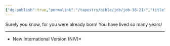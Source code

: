 ```yaml
---
{"dg-publish":true,"permalink":"/tapestry/bible/job/job-38-21/","title":"Job 38:21","hide":true,"tags":["bible-verse","bible-verse"],"dgHomeLink":true,"dgShowLocalGraph":true,"dgEnableSearch":true}
---
```


Surely you know, for you were already born! You have lived so many years!

---
* New International Version (NIV)*